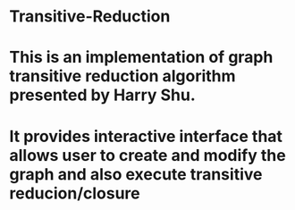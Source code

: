 # Transitive-Reduction
# This is an implementation of graph transitive reduction algorithm presented by Harry Shu.
# It provides interactive interface that allows user to create and modify the graph and also execute transitive reducion/closure
